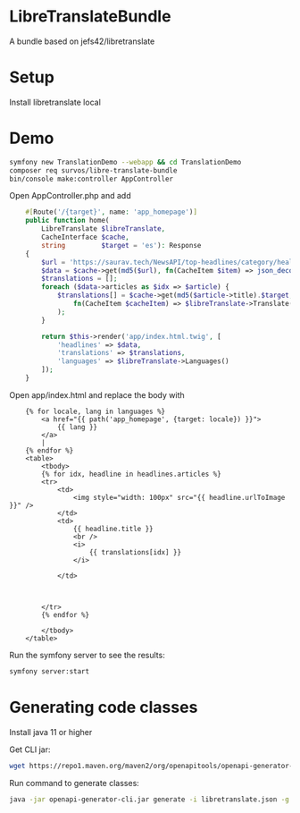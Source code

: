 # LibreTranslateBundle

A bundle based on jefs42/libretranslate 

# Setup

Install libretranslate local

# Demo

```bash
symfony new TranslationDemo --webapp && cd TranslationDemo
composer req survos/libre-translate-bundle
bin/console make:controller AppController
```



Open AppController.php and add 

```php
    #[Route('/{target}', name: 'app_homepage')]
    public function home(
        LibreTranslate $libreTranslate,
        CacheInterface $cache,
        string         $target = 'es'): Response
    {
        $url = 'https://saurav.tech/NewsAPI/top-headlines/category/health/in.json';
        $data = $cache->get(md5($url), fn(CacheItem $item) => json_decode(file_get_contents($url)));
        $translations = [];
        foreach ($data->articles as $idx => $article) {
            $translations[] = $cache->get(md5($article->title).$target,
                fn(CacheItem $cacheItem) => $libreTranslate->Translate($article->title, target: $target)
            );
        }

        return $this->render('app/index.html.twig', [
            'headlines' => $data,
            'translations' => $translations,
            'languages' => $libreTranslate->Languages()
        ]);
    }
```

Open app/index.html and replace the body with 

```twig
    {% for locale, lang in languages %}
        <a href="{{ path('app_homepage', {target: locale}) }}">
            {{ lang }}
        </a>
        |
    {% endfor %}
    <table>
        <tbody>
        {% for idx, headline in headlines.articles %}
        <tr>
            <td>
                <img style="width: 100px" src="{{ headline.urlToImage }}" />
            </td>
            <td>
                {{ headline.title }}
                <br />
                <i>
                    {{ translations[idx] }}
                </i>

            </td>



        </tr>
        {% endfor %}

        </tbody>
    </table>
```

Run the symfony server to see the results:

```bash
symfony server:start
```

# Generating code classes

Install java 11 or higher

Get CLI jar:
```bash
wget https://repo1.maven.org/maven2/org/openapitools/openapi-generator-cli/6.6.0/openapi-generator-cli-6.6.0.jar -O openapi-generator-cli.jar
```

Run command to generate classes:
```bash
java -jar openapi-generator-cli.jar generate -i libretranslate.json -g php -o ~/projects/survos/test-libre-gen/
```
